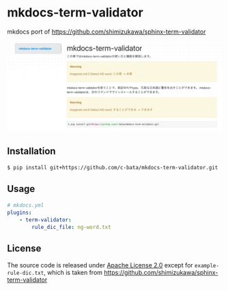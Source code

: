 # mkdocs-term-validator

mkdocs port of https://github.com/shimizukawa/sphinx-term-validator

![example](./example.png)

## Installation

```
$ pip install git+https://github.com/c-bata/mkdocs-term-validator.git
```

## Usage

```yaml
# mkdocs.yml
plugins:
    - term-validator:
        rule_dic_file: ng-word.txt
```

## License

The source code is released under [Apache License 2.0](./LICENSE) except for `example-rule-dic.txt`, which is taken from https://github.com/shimizukawa/sphinx-term-validator

